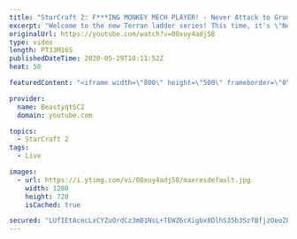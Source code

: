 ```yaml
---
title: "StarCraft 2: F***ING MONKEY MECH PLAYER! - Never Attack to Grandmaster"
excerpt: "Welcome to the new Terran ladder series! This time, it's \"Never Attack to Grandmaster!\" In this challenge, I play as Terran on the EU ladder, and in every game I'm not allowed to attack with any units except for using Ghosts. I'm allowed to make any army units for defending, as long as I don't attack"
originalUrl: https://youtube.com/watch?v=08xuy4adj58
type: video
length: PT33M16S
publishedDateTime: 2020-05-29T10:11:52Z
heat: 50

featuredContent: "<iframe width=\"800\" height=\"500\" frameborder=\"0\" src=\"https://www.youtube.com/embed/08xuy4adj58\" allow=\"accelerometer; autoplay; encrypted-media; gyroscope; picture-in-picture\" allowfullscreen></iframe>"

provider:
  name: BeastyqtSC2
  domain: youtube.com

topics:
  - StarCraft 2
tags:
  - Live

images:
  - url: https://i.ytimg.com/vi/08xuy4adj58/maxresdefault.jpg
    width: 1280
    height: 720
    isCached: true

secured: "LUfIEtAcecLxCYZuOrdCz3mB1NsL+TEWZ6cXigbx8DlhS35b3SzfBfjzOeoZ8TSm8SyzZTqEF2R25qfa7QKTrcA4dlX6Awm5cLgQCYQB4XyHJ0/vDl4GUbqnoR8yfn+9WFs8uZqvIWutamvo/iZtPZdMcczdnU/SoBWdryifhrOnUVg+1wi+K66KN6AMcjuP5hfUDvQGxnMwwx8+rW6G1TL8+BxcQRU4PYOxa7HMF39nq+zM4u3J0xBJ/PCObKiP8a2I/NFJM1cM7hswWP/Q0Q7IyJdAYKH9dMsyJFgyXzppfal0jJTqOSdGkUJzHIvJFZ9p1Pkboz8yz+s+bgnc5/c/wOkqLgl3LVKmEPpG/Cnz0gWTVHCapQZmK3w3GkjsKH1Mclg/FIB43uLVcXcLyejZlSUg2Bl8Dd/lU6TqAgE=;gBJLKxxNbW7wnsGtBCfthA=="
---
```


